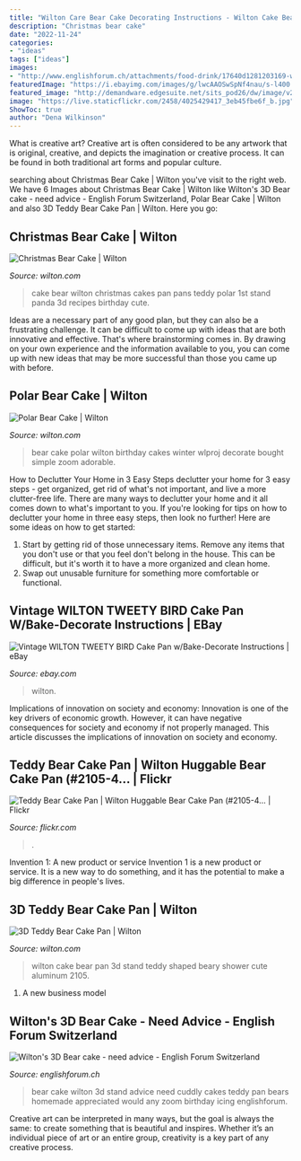 ```yaml
---
title: "Wilton Care Bear Cake Decorating Instructions - Wilton Cake Bear Pan 3d Stand Teddy Shaped Beary Shower Cute Aluminum 2105"
description: "Christmas bear cake"
date: "2022-11-24"
categories:
- "ideas"
tags: ["ideas"]
images:
- "http://www.englishforum.ch/attachments/food-drink/17640d1281203169-wilton-s-3d-bear-cake-need-advice-image.cfm.jpg"
featuredImage: "https://i.ebayimg.com/images/g/lwcAAOSwSpNf4nau/s-l400.jpg"
featured_image: "http://demandware.edgesuite.net/sits_pod26/dw/image/v2/AAWA_PRD/on/demandware.static/-/Sites-wilton-product-master/default/dwf4e2846d/images/product/2105-603/2105-603PASTBE7157.jpg?sw=1000&amp;sh=1000&amp;sm=fit"
image: "https://live.staticflickr.com/2458/4025429417_3eb45fbe6f_b.jpg"
ShowToc: true
author: "Dena Wilkinson"
---
```



What is creative art?
Creative art is often considered to be any artwork that is original, creative, and depicts the imagination or creative process. It can be found in both traditional art forms and popular culture.

	

		
searching about Christmas Bear Cake | Wilton you've visit to the right web. We have 6 Images about Christmas Bear Cake | Wilton like Wilton&#039;s 3D Bear cake - need advice - English Forum Switzerland, Polar Bear Cake | Wilton and also 3D Teddy Bear Cake Pan | Wilton. Here you go:
		
    
## Christmas Bear Cake | Wilton

<img loading=lazy src="http://www.wilton.com/dw/image/v2/AAWA_PRD/on/demandware.static/-/Sites-wilton-project-master/default/dw3d818600/images/project/WLPROJ-3939/christmas-bear-cake_lg.jpg?sw=1000&amp;sh=1000&amp;sm=fit" onerror="this.onerror=null;this.src='https://tse1.mm.bing.net/th?id=OIP.LM_KQafA8nLTFwmxjQY_7AHaHa&amp;pid=15.1';" alt="Christmas Bear Cake | Wilton">

_Source: wilton.com_

>cake bear wilton christmas cakes pan pans teddy polar 1st stand panda 3d recipes birthday cute. 

	

Ideas are a necessary part of any good plan, but they can also be a frustrating challenge. It can be difficult to come up with ideas that are both innovative and effective. That's where brainstorming comes in. By drawing on your own experience and the information available to you, you can come up with new ideas that may be more successful than those you came up with before.

    
## Polar Bear Cake | Wilton

<img loading=lazy src="http://demandware.edgesuite.net/sits_pod26/dw/image/v2/AAWA_PRD/on/demandware.static/-/Sites-wilton-project-master/default/dwf6e134f6/images/project/WLPROJ-8833/PoBeCaHa33819.jpg?sw=1000&amp;sh=1000&amp;sm=fit" onerror="this.onerror=null;this.src='https://tse2.mm.bing.net/th?id=OIP.96-YWBhW0HbJUC58XnRNLwHaHa&amp;pid=15.1';" alt="Polar Bear Cake | Wilton">

_Source: wilton.com_

>bear cake polar wilton birthday cakes winter wlproj decorate bought simple zoom adorable. 

	

How to Declutter Your Home in 3 Easy Steps
declutter your home for 3 easy steps - get organized, get rid of what's not important, and live a more clutter-free life.
There are many ways to declutter your home and it all comes down to what's important to you. If you're looking for tips on how to declutter your home in three easy steps, then look no further! Here are some ideas on how to get started: 

1. Start by getting rid of those unnecessary items. Remove any items that you don't use or that you feel don't belong in the house. This can be difficult, but it's worth it to have a more organized and clean home. 
2. Swap out unusable furniture for something more comfortable or functional.

    
## Vintage WILTON TWEETY BIRD Cake Pan W/Bake-Decorate Instructions | EBay

<img loading=lazy src="https://i.ebayimg.com/images/g/lwcAAOSwSpNf4nau/s-l400.jpg" onerror="this.onerror=null;this.src='https://tse1.mm.bing.net/th?id=OIP.LXBtY-a1CsA87Px87L-c_gAAAA&amp;pid=15.1';" alt="Vintage WILTON TWEETY BIRD Cake Pan w/Bake-Decorate Instructions | eBay">

_Source: ebay.com_

>wilton. 

	

Implications of innovation on society and economy:
Innovation is one of the key drivers of economic growth. However, it can have negative consequences for society and economy if not properly managed. This article discusses the implications of innovation on society and economy.

    
## Teddy Bear Cake Pan | Wilton Huggable Bear Cake Pan (#2105-4… | Flickr

<img loading=lazy src="https://live.staticflickr.com/2458/4025429417_3eb45fbe6f_b.jpg" onerror="this.onerror=null;this.src='https://tse1.mm.bing.net/th?id=OIP.zozuatGxzUARp4j0xYdBbAHaJ4&amp;pid=15.1';" alt="Teddy Bear Cake Pan | Wilton Huggable Bear Cake Pan (#2105-4… | Flickr">

_Source: flickr.com_

>. 

	

Invention 1: A new product or service
Invention 1 is a new product or service. It is a new way to do something, and it has the potential to make a big difference in people's lives.

    
## 3D Teddy Bear Cake Pan | Wilton

<img loading=lazy src="http://demandware.edgesuite.net/sits_pod26/dw/image/v2/AAWA_PRD/on/demandware.static/-/Sites-wilton-product-master/default/dwf4e2846d/images/product/2105-603/2105-603PASTBE7157.jpg?sw=1000&amp;sh=1000&amp;sm=fit" onerror="this.onerror=null;this.src='https://tse4.mm.bing.net/th?id=OIP.Vo14T53hofu8Nghpie8CWAHaHa&amp;pid=15.1';" alt="3D Teddy Bear Cake Pan | Wilton">

_Source: wilton.com_

>wilton cake bear pan 3d stand teddy shaped beary shower cute aluminum 2105. 

	

1. A new business model 

    
## Wilton&#039;s 3D Bear Cake - Need Advice - English Forum Switzerland

<img loading=lazy src="http://www.englishforum.ch/attachments/food-drink/17640d1281203169-wilton-s-3d-bear-cake-need-advice-image.cfm.jpg" onerror="this.onerror=null;this.src='https://tse2.mm.bing.net/th?id=OIP.omktPvt_X3Looj_agp0qagHaHa&amp;pid=15.1';" alt="Wilton&#039;s 3D Bear cake - need advice - English Forum Switzerland">

_Source: englishforum.ch_

>bear cake wilton 3d stand advice need cuddly cakes teddy pan bears homemade appreciated would any zoom birthday icing englishforum. 

	

Creative art can be interpreted in many ways, but the goal is always the same: to create something that is beautiful and inspires. Whether it’s an individual piece of art or an entire group, creativity is a key part of any creative process.

